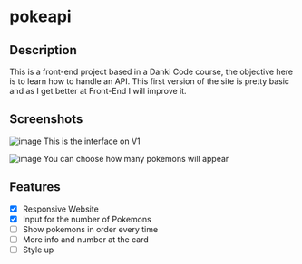 # pokeapi

## Description
This is a front-end project based in a Danki Code course, the objective here is to learn how to handle an API.
This first version of the site is pretty basic and as I get better at Front-End I will improve it.

## Screenshots

![image](https://user-images.githubusercontent.com/6317729/220955876-fd38735c-802e-4bee-976b-1e4fc483708d.png)
This is the interface on V1

![image](https://user-images.githubusercontent.com/6317729/220956037-feb41e37-10d0-44f6-b2e1-07cd705bfcdb.png)
You can choose how many pokemons will appear

## Features

- [x] Responsive Website
- [x] Input for the number of Pokemons
- [ ] Show pokemons in order every time
- [ ] More info and number at the card
- [ ] Style up
